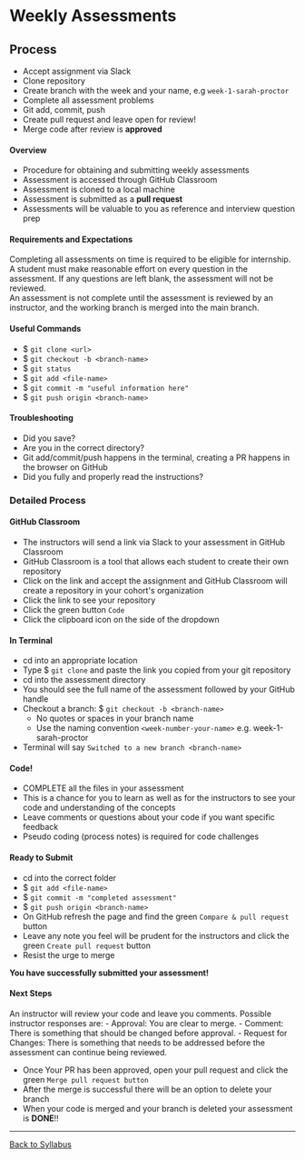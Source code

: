 # Weekly Assessments

## Process
- Accept assignment via Slack
- Clone repository
- Create branch with the week and your name, e.g `week-1-sarah-proctor`
- Complete all assessment problems
- Git add, commit, push
- Create pull request and leave open for review!
- Merge code after review is **approved**

#### Overview
- Procedure for obtaining and submitting weekly assessments
- Assessment is accessed through GitHub Classroom
- Assessment is cloned to a local machine
- Assessment is submitted as a **pull request**
- Assessments will be valuable to you as reference and interview question prep

#### Requirements and Expectations
Completing all assessments on time is required to be eligible for internship. A student must make reasonable effort on every question in the assessment. If any questions are left blank, the assessment will not be reviewed.  
An assessment is not complete until the assessment is reviewed by an instructor, and the working branch is merged into the main branch.

#### Useful Commands
- $ `git clone <url>`
- $ `git checkout -b <branch-name>`
- $ `git status`
- $ `git add <file-name>`
- $ `git commit -m "useful information here"`
- $ `git push origin <branch-name>`

#### Troubleshooting
- Did you save?
- Are you in the correct directory?
- Git add/commit/push happens in the terminal, creating a PR happens in the browser on GitHub
- Did you fully and properly read the instructions?

### Detailed Process

#### GitHub Classroom
- The instructors will send a link via Slack to your assessment in GitHub Classroom
- GitHub Classroom is a tool that allows each student to create their own repository  
- Click on the link and accept the assignment and GitHub Classroom will create a repository in your cohort's organization
- Click the link to see your repository
- Click the green button `Code`
- Click the clipboard icon on the side of the dropdown

#### In Terminal
- cd into an appropriate location
- Type $ `git clone` and paste the link you copied from your git repository
- cd into the assessment directory
- You should see the full name of the assessment followed by your GitHub handle
- Checkout a branch: $ `git checkout -b <branch-name>`
  - No quotes or spaces in your branch name
  - Use the naming convention `<week-number-your-name>` e.g. week-1-sarah-proctor
- Terminal will say `Switched to a new branch <branch-name>`

#### Code!
- COMPLETE all the files in your assessment
- This is a chance for you to learn as well as for the instructors to see your code and understanding of the concepts
- Leave comments or questions about your code if you want specific feedback
- Pseudo coding (process notes) is required for code challenges

#### Ready to Submit
- cd into the correct folder
- $ `git add <file-name>`
- $ `git commit -m "completed assessment"`
- $ `git push origin <branch-name>`
- On GitHub refresh the page and find the green `Compare & pull request` button
- Leave any note you feel will be prudent for the instructors and click the green `Create pull request` button
- Resist the urge to merge

**You have successfully submitted your assessment!**

#### Next Steps
An instructor will review your code and leave you comments. Possible instructor responses are:
    - Approval: You are clear to merge.
    - Comment: There is something that should be changed before approval. 
    - Request for Changes: There is something that needs to be addressed before the assessment can continue being reviewed. 
- Once Your PR has been approved, open your pull request and click the green `Merge pull request button`
- After the merge is successful there will be an option to delete your branch
- When your code is merged and your branch is deleted your assessment is **DONE**!!


---
[Back to Syllabus](../README.md#github)
